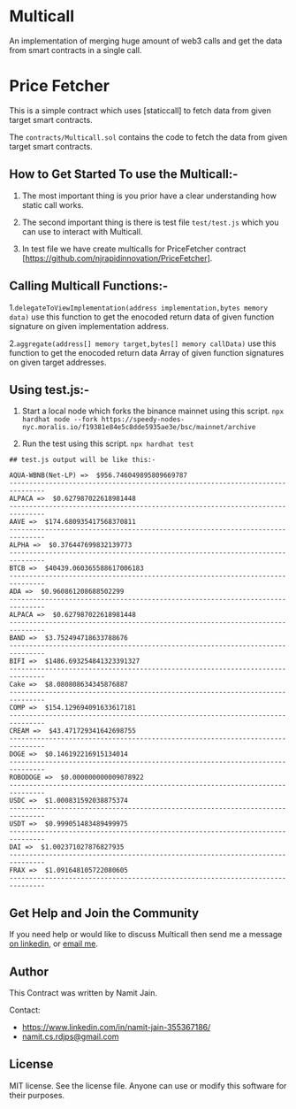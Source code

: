 # Multicall
An implementation of merging huge amount of web3 calls and get the data from smart contracts in a single call. 


# Price Fetcher

This is a simple contract which uses [staticcall] to fetch data from given target smart contracts.

The `contracts/Multicall.sol` contains the code to fetch the data from given target smart contracts.

## How to Get Started To use the Multicall:-

1. The most important thing is you prior have a clear understanding how static call works.

2. The second important thing is there is test file `test/test.js` which you can use to interact with Multicall.

3. In test file we have create multicalls for PriceFetcher contract [https://github.com/njrapidinnovation/PriceFetcher].

## Calling Multicall Functions:-

1.`delegateToViewImplementation(address implementation,bytes memory data)` use this function to get the enocoded return data of given function signature on given implementation address.

2.`aggregate(address[] memory target,bytes[] memory callData)` use this function to get the enocoded return data Array of given function signatures on given target addresses.

## Using test.js:-

1. Start a local node which forks the binance mainnet using this script. 
   `npx hardhat node --fork https://speedy-nodes-nyc.moralis.io/f19381e84e5c8dde5935ae3e/bsc/mainnet/archive`

2. Run the test using this script.
   `npx hardhat test`

```
## test.js output will be like this:-

AQUA-WBNB(Net-LP) =>  $956.746049895809669787
-------------------------------------------------------------------------------
ALPACA =>  $0.627987022618981448
-------------------------------------------------------------------------------
AAVE =>  $174.680935417568370811
-------------------------------------------------------------------------------
ALPHA =>  $0.376447699832139773
-------------------------------------------------------------------------------
BTCB =>  $40439.060365588617006183
-------------------------------------------------------------------------------
ADA =>  $0.960861208688502299
-------------------------------------------------------------------------------
ALPACA =>  $0.627987022618981448
-------------------------------------------------------------------------------
BAND =>  $3.752494718633788676
-------------------------------------------------------------------------------
BIFI =>  $1486.693254841323391327
-------------------------------------------------------------------------------
Cake =>  $8.080808634345876887
-------------------------------------------------------------------------------
COMP =>  $154.129694091633617181
-------------------------------------------------------------------------------
CREAM =>  $43.471729341642698755
-------------------------------------------------------------------------------
DOGE =>  $0.146192216915134014
-------------------------------------------------------------------------------
ROBODOGE =>  $0.000000000009078922
-------------------------------------------------------------------------------
USDC =>  $1.000831592038875374
-------------------------------------------------------------------------------
USDT =>  $0.999051483489499975
-------------------------------------------------------------------------------
DAI =>  $1.002371027876827935
-------------------------------------------------------------------------------
FRAX =>  $1.091648105722080605
-------------------------------------------------------------------------------
```

## Get Help and Join the Community

If you need help or would like to discuss Multicall then send me a message [on linkedin](https://www.linkedin.com/in/namit-jain-355367186/), or [email me](namit.cs.rdjps@gmail.com).

## Author

This Contract was written by Namit Jain.

Contact:

- https://www.linkedin.com/in/namit-jain-355367186/
- namit.cs.rdjps@gmail.com

## License

MIT license. See the license file.
Anyone can use or modify this software for their purposes.
